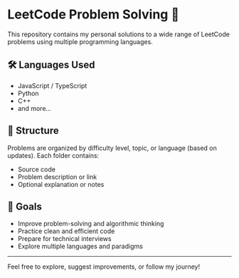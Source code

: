 # LeetCode Problem Solving 🚀

This repository contains my personal solutions to a wide range of LeetCode problems using multiple programming languages.

## 🛠️ Languages Used
- JavaScript / TypeScript
- Python
- C++
- and more...

## 📁 Structure
Problems are organized by difficulty level, topic, or language (based on updates). Each folder contains:
- Source code
- Problem description or link
- Optional explanation or notes

## 🎯 Goals
- Improve problem-solving and algorithmic thinking
- Practice clean and efficient code
- Prepare for technical interviews
- Explore multiple languages and paradigms

---

Feel free to explore, suggest improvements, or follow my journey!
